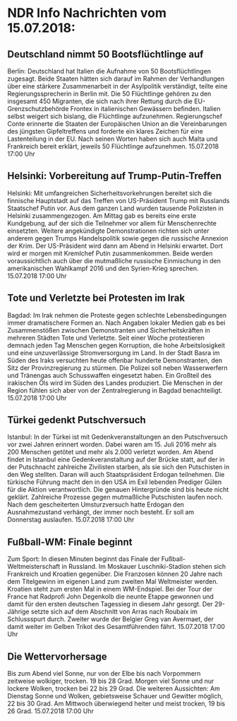 # NDR Info Nachrichten vom 15.07.2018:


## Deutschland nimmt 50 Bootsflüchtlinge auf
Berlin: 	Deutschland hat Italien die Aufnahme von 50 Bootsflüchtlingen zugesagt. Beide Staaten hätten sich darauf im Rahmen der Verhandlungen über eine stärkere Zusammenarbeit in der Asylpolitik verständigt, teilte eine Regierungssprecherin in Berlin mit. Die 50 Flüchtlinge gehören zu den insgesamt 450 Migranten, die sich nach ihrer Rettung durch die EU-Grenzschutzbehörde Frontex in italienischen Gewässern befinden. Italien selbst weigert sich bislang, die Flüchtlinge aufzunehmen. Regierungschef Conte erinnerte die Staaten der Europäischen Union an die Vereinbarungen des jüngsten Gipfeltreffens und forderte ein klares Zeichen für eine Lastenteilung in der EU. Nach seinen Worten haben sich auch Malta und Frankreich bereit erklärt, jeweils 50 Flüchtlinge aufzunehmen. 15.07.2018 17:00 Uhr 

## Helsinki: Vorbereitung auf Trump-Putin-Treffen
Helsinki: Mit umfangreichen Sicherheitsvorkehrungen bereitet sich die finnische Hauptstadt auf das Treffen von US-Präsident Trump mit Russlands Staatschef Putin vor. Aus dem ganzen Land wurden tausende Polizisten in Helsinki zusammengezogen. Am Mittag gab es bereits eine erste Kundgebung, auf der sich die Teilnehmer vor allem für Menschenrechte einsetzten. Weitere angekündigte Demonstrationen richten sich unter anderem gegen Trumps Handelspolitik sowie gegen die russische Annexion der Krim. Der US-Präsident wird dann am Abend in Helsinki erwartet. Dort wird er morgen mit Kremlchef Putin zusammenkommen. Beide werden voraussichtlich auch über die mutmaßliche russische Einmischung in den amerikanischen Wahlkampf 2016 und den Syrien-Krieg sprechen. 15.07.2018 17:00 Uhr 

## Tote und Verletzte bei Protesten im Irak
Bagdad: 	Im Irak nehmen die Proteste gegen schlechte Lebensbedingungen immer dramatischere Formen an. Nach Angaben lokaler Medien gab es bei Zusammenstößen zwischen Demonstranten und Sicherheitskräften in mehreren Städten Tote und Verletzte. Seit einer Woche protestieren demnach jeden Tag Menschen gegen Korruption, die hohe Arbeitslosigkeit und eine unzuverlässige Stromversorgung im Land. In der Stadt Basra im Süden des Iraks versuchten heute offenbar hunderte Demonstranten, den Sitz der Provinzregierung zu stürmen. Die Polizei soll neben Wasserwerfern und Tränengas auch Schusswaffen eingesetzt haben. Ein Großteil des irakischen Öls wird im Süden des Landes produziert. Die Menschen in der Region fühlen sich aber von der Zentralregierung in Bagdad benachteiligt. 15.07.2018 17:00 Uhr 

## Türkei gedenkt Putschversuch
Istanbul: In der Türkei ist mit Gedenkveranstaltungen an den Putschversuch vor zwei Jahren erinnert worden. Dabei waren am 15. Juli 2016 mehr als 200 Menschen getötet und mehr als 2.000 verletzt worden. Am Abend findet in Istanbul eine Gedenkveranstaltung auf der Brücke statt, auf der in der Putschnacht zahlreiche Zivilisten starben, als sie sich den Putschisten in den Weg stellten. Daran will auch Staatspräsident Erdogan teilnehmen. Die türkische Führung macht den in den USA im Exil lebenden Prediger Gülen für die Aktion verantwortlich. Die genauen Hintergründe sind bis heute nicht geklärt. Zahlreiche Prozesse gegen mutmaßliche Putschisten laufen noch. Nach dem gescheiterten Umsturzversuch hatte Erdogan den Ausnahmezustand verhängt, der immer noch besteht. Er soll am Donnerstag auslaufen. 15.07.2018 17:00 Uhr 

## Fußball-WM: Finale beginnt
Zum Sport:	In diesen Minuten beginnt das Finale der Fußball-Weltmeisterschaft in Russland. Im Moskauer Luschniki-Stadion stehen sich Frankreich und Kroatien gegenüber. Die Franzosen können 20 Jahre nach dem Titelgewinn im eigenen Land zum zweiten Mal Weltmeister werden. Kroatien steht zum ersten Mal in einem WM-Endspiel. Bei der Tour der France hat Radprofi John Degenkolb die neunte Etappe gewonnen und damit für den ersten deutschen Tagessieg in diesem Jahr gesorgt. Der 29-Jährige setzte sich auf dem Abschnitt von Arras nach Roubaix im Schlussspurt durch. Zweiter wurde der Belgier Greg van Avermaet, der damit weiter im Gelben Trikot des Gesamtführenden fährt. 15.07.2018 17:00 Uhr 

## Die Wettervorhersage
Bis zum Abend viel Sonne, nur von der Elbe bis nach Vorpommern zeitweise wolkiger, trocken. 19 bis 28 Grad. Morgen viel Sonne und nur lockere Wolken, trocken bei 22 bis 29 Grad. Die weiteren Aussichten: Am Dienstag Sonne und Wolken, gebietsweise Schauer und Gewitter möglich, 22 bis 30 Grad. Am Mittwoch überwiegend heiter und meist trocken, 19 bis 26 Grad. 15.07.2018 17:00 Uhr 

